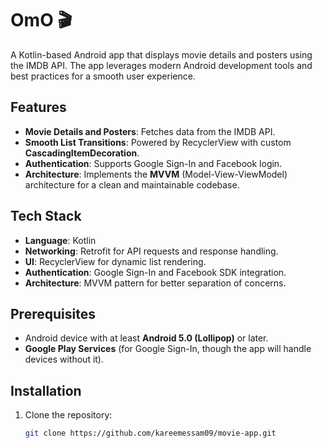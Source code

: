 # OmO 🎬  

A Kotlin-based Android app that displays movie details and posters using the IMDB API. The app leverages modern Android development tools and best practices for a smooth user experience.  

## Features  
- **Movie Details and Posters**: Fetches data from the IMDB API.  
- **Smooth List Transitions**: Powered by RecyclerView with custom **CascadingItemDecoration**.  
- **Authentication**: Supports Google Sign-In and Facebook login.  
- **Architecture**: Implements the **MVVM** (Model-View-ViewModel) architecture for a clean and maintainable codebase.  

## Tech Stack  
- **Language**: Kotlin  
- **Networking**: Retrofit for API requests and response handling.  
- **UI**: RecyclerView for dynamic list rendering.  
- **Authentication**: Google Sign-In and Facebook SDK integration.  
- **Architecture**: MVVM pattern for better separation of concerns.  

## Prerequisites  
- Android device with at least **Android 5.0 (Lollipop)** or later.  
- **Google Play Services** (for Google Sign-In, though the app will handle devices without it).  

## Installation  
1. Clone the repository:  
   ```bash  
   git clone https://github.com/kareemessam09/movie-app.git  
